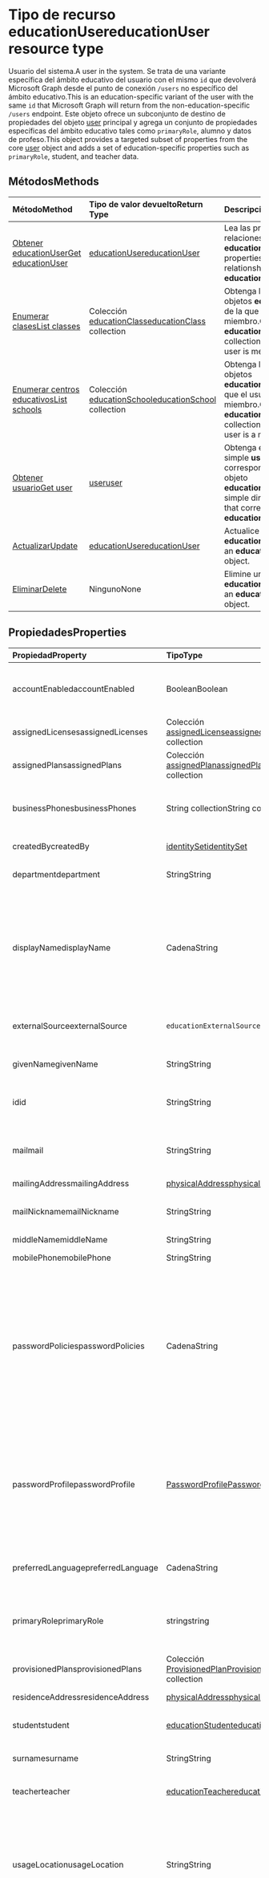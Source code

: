 # <a name="educationuser-resource-type"></a><span data-ttu-id="bcd07-101">Tipo de recurso educationUser</span><span class="sxs-lookup"><span data-stu-id="bcd07-101">educationUser resource type</span></span>

<span data-ttu-id="bcd07-102">Usuario del sistema.</span><span class="sxs-lookup"><span data-stu-id="bcd07-102">A user in the system.</span></span> <span data-ttu-id="bcd07-103">Se trata de una variante específica del ámbito educativo del usuario con el mismo `id` que devolverá Microsoft Graph desde el punto de conexión `/users` no específico del ámbito educativo.</span><span class="sxs-lookup"><span data-stu-id="bcd07-103">This is an education-specific variant of the user with the same `id` that Microsoft Graph will return from the non-education-specific `/users` endpoint.</span></span>
<span data-ttu-id="bcd07-104">Este objeto ofrece un subconjunto de destino de propiedades del objeto [user](user.md) principal y agrega un conjunto de propiedades específicas del ámbito educativo tales como `primaryRole`, alumno y datos de profeso.</span><span class="sxs-lookup"><span data-stu-id="bcd07-104">This object provides a targeted subset of properties from the core [user](user.md) object and adds a set of education-specific properties such as `primaryRole`, student, and teacher data.</span></span>


## <a name="methods"></a><span data-ttu-id="bcd07-105">Métodos</span><span class="sxs-lookup"><span data-stu-id="bcd07-105">Methods</span></span>

| <span data-ttu-id="bcd07-106">Método</span><span class="sxs-lookup"><span data-stu-id="bcd07-106">Method</span></span>           | <span data-ttu-id="bcd07-107">Tipo de valor devuelto</span><span class="sxs-lookup"><span data-stu-id="bcd07-107">Return Type</span></span>    |<span data-ttu-id="bcd07-108">Descripción</span><span class="sxs-lookup"><span data-stu-id="bcd07-108">Description</span></span>|
|:---------------|:--------|:----------|
|[<span data-ttu-id="bcd07-109">Obtener educationUser</span><span class="sxs-lookup"><span data-stu-id="bcd07-109">Get educationUser</span></span>](../api/educationuser_get.md) | [<span data-ttu-id="bcd07-110">educationUser</span><span class="sxs-lookup"><span data-stu-id="bcd07-110">educationUser</span></span>](educationuser.md) |<span data-ttu-id="bcd07-111">Lea las propiedades y relaciones de un objeto **educationUser**.</span><span class="sxs-lookup"><span data-stu-id="bcd07-111">Read properties and relationships of an **educationUser** object.</span></span>|
|[<span data-ttu-id="bcd07-112">Enumerar clases</span><span class="sxs-lookup"><span data-stu-id="bcd07-112">List classes</span></span>](../api/educationuser_list_classes.md) |<span data-ttu-id="bcd07-113">Colección [educationClass](educationclass.md)</span><span class="sxs-lookup"><span data-stu-id="bcd07-113">[educationClass](educationclass.md) collection</span></span>| <span data-ttu-id="bcd07-114">Obtenga la colección de objetos **educationClass** de la que el usuario es miembro.</span><span class="sxs-lookup"><span data-stu-id="bcd07-114">Get the **educationClass** object collection for which the user is member.</span></span>|
|[<span data-ttu-id="bcd07-115">Enumerar centros educativos</span><span class="sxs-lookup"><span data-stu-id="bcd07-115">List schools</span></span>](../api/educationuser_list_schools.md) |<span data-ttu-id="bcd07-116">Colección [educationSchool](educationschool.md)</span><span class="sxs-lookup"><span data-stu-id="bcd07-116">[educationSchool](educationschool.md) collection</span></span>| <span data-ttu-id="bcd07-117">Obtenga la colección de objetos **educationSchool** de la que el usuario es miembro.</span><span class="sxs-lookup"><span data-stu-id="bcd07-117">Get the **educationSchool** object collection for which the user is a member.</span></span>|
|[<span data-ttu-id="bcd07-118">Obtener usuario</span><span class="sxs-lookup"><span data-stu-id="bcd07-118">Get user</span></span>](../api/educationuser_get_user.md) |[<span data-ttu-id="bcd07-119">user</span><span class="sxs-lookup"><span data-stu-id="bcd07-119">user</span></span>](user.md)| <span data-ttu-id="bcd07-120">Obtenga el directorio simple **user** correspondiente a este objeto **educationUser**.</span><span class="sxs-lookup"><span data-stu-id="bcd07-120">Get the simple directory **user** that corresponds to this **educationUser**.</span></span>|
|[<span data-ttu-id="bcd07-121">Actualizar</span><span class="sxs-lookup"><span data-stu-id="bcd07-121">Update</span></span>](../api/educationuser_update.md) | [<span data-ttu-id="bcd07-122">educationUser</span><span class="sxs-lookup"><span data-stu-id="bcd07-122">educationUser</span></span>](educationuser.md)   |<span data-ttu-id="bcd07-123">Actualice un objeto **educationUser**.</span><span class="sxs-lookup"><span data-stu-id="bcd07-123">Update an **educationUser** object.</span></span> |
|[<span data-ttu-id="bcd07-124">Eliminar</span><span class="sxs-lookup"><span data-stu-id="bcd07-124">Delete</span></span>](../api/educationuser_delete.md) | <span data-ttu-id="bcd07-125">Ninguno</span><span class="sxs-lookup"><span data-stu-id="bcd07-125">None</span></span> |<span data-ttu-id="bcd07-126">Elimine un objeto **educationUser**.</span><span class="sxs-lookup"><span data-stu-id="bcd07-126">Delete an **educationUser** object.</span></span> |

## <a name="properties"></a><span data-ttu-id="bcd07-127">Propiedades</span><span class="sxs-lookup"><span data-stu-id="bcd07-127">Properties</span></span>
| <span data-ttu-id="bcd07-128">Propiedad</span><span class="sxs-lookup"><span data-stu-id="bcd07-128">Property</span></span>     | <span data-ttu-id="bcd07-129">Tipo</span><span class="sxs-lookup"><span data-stu-id="bcd07-129">Type</span></span>   |<span data-ttu-id="bcd07-130">Descripción</span><span class="sxs-lookup"><span data-stu-id="bcd07-130">Description</span></span>|
|:---------------|:--------|:----------|
|<span data-ttu-id="bcd07-131">accountEnabled</span><span class="sxs-lookup"><span data-stu-id="bcd07-131">accountEnabled</span></span>|<span data-ttu-id="bcd07-132">Boolean</span><span class="sxs-lookup"><span data-stu-id="bcd07-132">Boolean</span></span>| <span data-ttu-id="bcd07-133">**true** si la cuenta está habilitada; en caso contrario, **false**.</span><span class="sxs-lookup"><span data-stu-id="bcd07-133">**True** if the account is enabled; otherwise, **false**.</span></span> <span data-ttu-id="bcd07-134">Esta propiedad es necesaria cuando se crea un usuario.</span><span class="sxs-lookup"><span data-stu-id="bcd07-134">This property is required when a user is created.</span></span> <span data-ttu-id="bcd07-135">Es compatible con $filter.</span><span class="sxs-lookup"><span data-stu-id="bcd07-135">Supports $filter.</span></span>    |
|<span data-ttu-id="bcd07-136">assignedLicenses</span><span class="sxs-lookup"><span data-stu-id="bcd07-136">assignedLicenses</span></span>|<span data-ttu-id="bcd07-137">Colección [assignedLicense](assignedlicense.md)</span><span class="sxs-lookup"><span data-stu-id="bcd07-137">[assignedLicense](assignedlicense.md) collection</span></span>|<span data-ttu-id="bcd07-p103">Las licencias asignadas al usuario. No admite valores NULL.</span><span class="sxs-lookup"><span data-stu-id="bcd07-p103">The licenses that are assigned to the user. Not nullable.</span></span>            |
|<span data-ttu-id="bcd07-140">assignedPlans</span><span class="sxs-lookup"><span data-stu-id="bcd07-140">assignedPlans</span></span>|<span data-ttu-id="bcd07-141">Colección [assignedPlan](assignedplan.md)</span><span class="sxs-lookup"><span data-stu-id="bcd07-141">[assignedPlan](assignedplan.md) collection</span></span>|<span data-ttu-id="bcd07-p104">Planes que se asignan al usuario. Solo lectura. No admite valores NULL.</span><span class="sxs-lookup"><span data-stu-id="bcd07-p104">The plans that are assigned to the user. Read-only. Not nullable.</span></span> |
|<span data-ttu-id="bcd07-145">businessPhones</span><span class="sxs-lookup"><span data-stu-id="bcd07-145">businessPhones</span></span>|<span data-ttu-id="bcd07-146">String collection</span><span class="sxs-lookup"><span data-stu-id="bcd07-146">String collection</span></span>|<span data-ttu-id="bcd07-147">Números de teléfono del usuario.</span><span class="sxs-lookup"><span data-stu-id="bcd07-147">The telephone numbers for the user.</span></span> <span data-ttu-id="bcd07-148">**Nota:** Aunque se trata de una colección de cadenas, solo se puede establecer un número para esta propiedad.</span><span class="sxs-lookup"><span data-stu-id="bcd07-148">**Note:** Although this is a string collection, only one number can be set for this property.</span></span>|
|<span data-ttu-id="bcd07-149">createdBy</span><span class="sxs-lookup"><span data-stu-id="bcd07-149">createdBy</span></span>|[<span data-ttu-id="bcd07-150">identitySet</span><span class="sxs-lookup"><span data-stu-id="bcd07-150">identitySet</span></span>](identityset.md)| <span data-ttu-id="bcd07-151">Entidad que ha creado el usuario.</span><span class="sxs-lookup"><span data-stu-id="bcd07-151">Entity who created the user.</span></span> |
|<span data-ttu-id="bcd07-152">department</span><span class="sxs-lookup"><span data-stu-id="bcd07-152">department</span></span>|<span data-ttu-id="bcd07-153">String</span><span class="sxs-lookup"><span data-stu-id="bcd07-153">String</span></span>|<span data-ttu-id="bcd07-p106">El nombre del departamento en el que trabaja el usuario. Es compatible con $filter.</span><span class="sxs-lookup"><span data-stu-id="bcd07-p106">The name for the department in which the user works. Supports $filter.</span></span>|
|<span data-ttu-id="bcd07-156">displayName</span><span class="sxs-lookup"><span data-stu-id="bcd07-156">displayName</span></span>|<span data-ttu-id="bcd07-157">Cadena</span><span class="sxs-lookup"><span data-stu-id="bcd07-157">String</span></span>|<span data-ttu-id="bcd07-158">Nombre del usuario que aparece en la libreta de direcciones.</span><span class="sxs-lookup"><span data-stu-id="bcd07-158">The name displayed in the address book for the user.</span></span> <span data-ttu-id="bcd07-159">Suele ser la combinación del nombre del usuario, la inicial del segundo nombre y el apellido.</span><span class="sxs-lookup"><span data-stu-id="bcd07-159">This is usually the combination of the user's first name, middle initial, and last name.</span></span> <span data-ttu-id="bcd07-160">Esta propiedad es necesaria al crearse un usuario y no puede borrarse durante las actualizaciones.</span><span class="sxs-lookup"><span data-stu-id="bcd07-160">This property is required when a user is created and it cannot be cleared during updates.</span></span> <span data-ttu-id="bcd07-161">Es compatible con $filter y $orderby.</span><span class="sxs-lookup"><span data-stu-id="bcd07-161">Supports $filter and $orderby.</span></span>|
|<span data-ttu-id="bcd07-162">externalSource</span><span class="sxs-lookup"><span data-stu-id="bcd07-162">externalSource</span></span>|`educationExternalSource`| <span data-ttu-id="bcd07-163">Indica desde dónde se ha creado este usuario.</span><span class="sxs-lookup"><span data-stu-id="bcd07-163">Where this user was created from.</span></span> <span data-ttu-id="bcd07-164">Los valores posibles son: `sis`, `manual` y `unkownFutureValue`.</span><span class="sxs-lookup"><span data-stu-id="bcd07-164">Possible values are: `sis`, `manual`, `unkownFutureValue`.</span></span>|
|<span data-ttu-id="bcd07-165">givenName</span><span class="sxs-lookup"><span data-stu-id="bcd07-165">givenName</span></span>|<span data-ttu-id="bcd07-166">String</span><span class="sxs-lookup"><span data-stu-id="bcd07-166">String</span></span>|<span data-ttu-id="bcd07-p109">Nombre (nombre de pila) del usuario. Es compatible con $filter.</span><span class="sxs-lookup"><span data-stu-id="bcd07-p109">The given name (first name) of the user. Supports $filter.</span></span>|
|<span data-ttu-id="bcd07-169">id</span><span class="sxs-lookup"><span data-stu-id="bcd07-169">id</span></span>|<span data-ttu-id="bcd07-170">String</span><span class="sxs-lookup"><span data-stu-id="bcd07-170">String</span></span>|<span data-ttu-id="bcd07-p110">Identificador único del usuario. Se hereda de [directoryObject](directoryobject.md). Clave. No admite valores NULL. Solo lectura.</span><span class="sxs-lookup"><span data-stu-id="bcd07-p110">The unique identifier for the user. Inherited from [directoryObject](directoryobject.md). Key. Not nullable. Read-only.</span></span>|
|<span data-ttu-id="bcd07-176">mail</span><span class="sxs-lookup"><span data-stu-id="bcd07-176">mail</span></span>|<span data-ttu-id="bcd07-177">String</span><span class="sxs-lookup"><span data-stu-id="bcd07-177">String</span></span>|<span data-ttu-id="bcd07-178">Dirección SMTP del usuario (por ejemplo: "jeff@contoso.onmicrosoft.com").</span><span class="sxs-lookup"><span data-stu-id="bcd07-178">The SMTP address for the user; for example, "jeff@contoso.onmicrosoft.com".</span></span> <span data-ttu-id="bcd07-179">Solo lectura.</span><span class="sxs-lookup"><span data-stu-id="bcd07-179">Read-Only.</span></span> <span data-ttu-id="bcd07-180">Es compatible con $filter.</span><span class="sxs-lookup"><span data-stu-id="bcd07-180">Supports $filter.</span></span>|
|<span data-ttu-id="bcd07-181">mailingAddress</span><span class="sxs-lookup"><span data-stu-id="bcd07-181">mailingAddress</span></span>|[<span data-ttu-id="bcd07-182">physicalAddress</span><span class="sxs-lookup"><span data-stu-id="bcd07-182">physicalAddress</span></span>](physicaladdress.md)| <span data-ttu-id="bcd07-183">Dirección de correo del usuario.</span><span class="sxs-lookup"><span data-stu-id="bcd07-183">Mail address of user.</span></span>|
|<span data-ttu-id="bcd07-184">mailNickname</span><span class="sxs-lookup"><span data-stu-id="bcd07-184">mailNickname</span></span>|<span data-ttu-id="bcd07-185">String</span><span class="sxs-lookup"><span data-stu-id="bcd07-185">String</span></span>|<span data-ttu-id="bcd07-p112">Alias de correo del usuario. Esta propiedad debe especificarse al crear un usuario. Es compatible con $filter.</span><span class="sxs-lookup"><span data-stu-id="bcd07-p112">The mail alias for the user. This property must be specified when a user is created. Supports $filter.</span></span>|
|<span data-ttu-id="bcd07-189">middleName</span><span class="sxs-lookup"><span data-stu-id="bcd07-189">middleName</span></span>| <span data-ttu-id="bcd07-190">String</span><span class="sxs-lookup"><span data-stu-id="bcd07-190">String</span></span> | <span data-ttu-id="bcd07-191">Segundo nombre del usuario.</span><span class="sxs-lookup"><span data-stu-id="bcd07-191">The middle name of user.</span></span>|
|<span data-ttu-id="bcd07-192">mobilePhone</span><span class="sxs-lookup"><span data-stu-id="bcd07-192">mobilePhone</span></span>|<span data-ttu-id="bcd07-193">String</span><span class="sxs-lookup"><span data-stu-id="bcd07-193">String</span></span>|<span data-ttu-id="bcd07-194">Número de teléfono móvil principal del usuario.</span><span class="sxs-lookup"><span data-stu-id="bcd07-194">The primary cellular telephone number for the user.</span></span>|
|<span data-ttu-id="bcd07-195">passwordPolicies</span><span class="sxs-lookup"><span data-stu-id="bcd07-195">passwordPolicies</span></span>|<span data-ttu-id="bcd07-196">Cadena</span><span class="sxs-lookup"><span data-stu-id="bcd07-196">String</span></span>|<span data-ttu-id="bcd07-197">Especifica las directivas de contraseña del usuario.</span><span class="sxs-lookup"><span data-stu-id="bcd07-197">Specifies password policies for the user.</span></span> <span data-ttu-id="bcd07-198">Este valor es una enumeración con un valor posible de "DisableStrongPassword" y permite especificar contraseñas menos seguras que la directiva predeterminada.</span><span class="sxs-lookup"><span data-stu-id="bcd07-198">This value is an enumeration with one possible value being “DisableStrongPassword”, which allows weaker passwords than the default policy to be specified.</span></span> <span data-ttu-id="bcd07-199">También se puede especificar "DisablePasswordExpiration".</span><span class="sxs-lookup"><span data-stu-id="bcd07-199">“DisablePasswordExpiration” can also be specified.</span></span> <span data-ttu-id="bcd07-200">Pueden especificarse los dos juntos; (por ejemplo: "DisablePasswordExpiration, DisableStrongPassword").</span><span class="sxs-lookup"><span data-stu-id="bcd07-200">The two can be specified together; for example: "DisablePasswordExpiration, DisableStrongPassword".</span></span>|
|<span data-ttu-id="bcd07-201">passwordProfile</span><span class="sxs-lookup"><span data-stu-id="bcd07-201">passwordProfile</span></span>|[<span data-ttu-id="bcd07-202">PasswordProfile</span><span class="sxs-lookup"><span data-stu-id="bcd07-202">PasswordProfile</span></span>](passwordprofile.md)|<span data-ttu-id="bcd07-p114">Especifica el perfil de contraseña del usuario. El perfil contiene la contraseña del usuario. Esta propiedad es necesaria cuando se crea un usuario. La contraseña del perfil debe cumplir los requisitos mínimos especificados por la propiedad **passwordPolicies**. De manera predeterminada, se requiere una contraseña segura.</span><span class="sxs-lookup"><span data-stu-id="bcd07-p114">Specifies the password profile for the user. The profile contains the user’s password. This property is required when a user is created. The password in the profile must satisfy minimum requirements as specified by the **passwordPolicies** property. By default, a strong password is required.</span></span>|
|<span data-ttu-id="bcd07-208">preferredLanguage</span><span class="sxs-lookup"><span data-stu-id="bcd07-208">preferredLanguage</span></span>|<span data-ttu-id="bcd07-209">Cadena</span><span class="sxs-lookup"><span data-stu-id="bcd07-209">String</span></span>|<span data-ttu-id="bcd07-210">Idioma preferido del usuario.</span><span class="sxs-lookup"><span data-stu-id="bcd07-210">The preferred language for the user.</span></span> <span data-ttu-id="bcd07-211">Debe seguir el código ISO 639-1 (por ejemplo, "en-US").</span><span class="sxs-lookup"><span data-stu-id="bcd07-211">Should follow ISO 639-1 Code; for example, "en-US".</span></span>|
|<span data-ttu-id="bcd07-212">primaryRole</span><span class="sxs-lookup"><span data-stu-id="bcd07-212">primaryRole</span></span>|<span data-ttu-id="bcd07-213">string</span><span class="sxs-lookup"><span data-stu-id="bcd07-213">string</span></span>| <span data-ttu-id="bcd07-214">Rol predeterminado de un usuario.</span><span class="sxs-lookup"><span data-stu-id="bcd07-214">Default role for a user.</span></span> <span data-ttu-id="bcd07-215">Puede que el rol del usuario sea distinto en una clase individual.</span><span class="sxs-lookup"><span data-stu-id="bcd07-215">The user's role might be different in an individual class.</span></span> <span data-ttu-id="bcd07-216">Los valores posibles son: `student`, `teacher` y `enum_sentinel`.</span><span class="sxs-lookup"><span data-stu-id="bcd07-216">Possible values are: `student`, `teacher`, `enum_sentinel`.</span></span> <span data-ttu-id="bcd07-217">Es compatible con $filter.</span><span class="sxs-lookup"><span data-stu-id="bcd07-217">Supports $filter.</span></span>|
|<span data-ttu-id="bcd07-218">provisionedPlans</span><span class="sxs-lookup"><span data-stu-id="bcd07-218">provisionedPlans</span></span>|<span data-ttu-id="bcd07-219">Colección [ProvisionedPlan](provisionedplan.md)</span><span class="sxs-lookup"><span data-stu-id="bcd07-219">[ProvisionedPlan](provisionedplan.md) collection</span></span>|<span data-ttu-id="bcd07-p117">Planes que se aprovisionan para el usuario. Solo lectura. No admite valores NULL.</span><span class="sxs-lookup"><span data-stu-id="bcd07-p117">The plans that are provisioned for the user. Read-only. Not nullable.</span></span> |
|<span data-ttu-id="bcd07-223">residenceAddress</span><span class="sxs-lookup"><span data-stu-id="bcd07-223">residenceAddress</span></span>|[<span data-ttu-id="bcd07-224">physicalAddress</span><span class="sxs-lookup"><span data-stu-id="bcd07-224">physicalAddress</span></span>](physicaladdress.md)| <span data-ttu-id="bcd07-225">Dirección donde reside el usuario.</span><span class="sxs-lookup"><span data-stu-id="bcd07-225">Address where user lives.</span></span>|
|<span data-ttu-id="bcd07-226">student</span><span class="sxs-lookup"><span data-stu-id="bcd07-226">student</span></span>|[<span data-ttu-id="bcd07-227">educationStudent</span><span class="sxs-lookup"><span data-stu-id="bcd07-227">educationStudent</span></span>](educationstudent.md)| <span data-ttu-id="bcd07-228">Si el rol principal es alumno, este bloque contendrá datos específicos de alumnos.</span><span class="sxs-lookup"><span data-stu-id="bcd07-228">If the primary role is student, this block will contain student specific data.</span></span>|
|<span data-ttu-id="bcd07-229">surname</span><span class="sxs-lookup"><span data-stu-id="bcd07-229">surname</span></span>|<span data-ttu-id="bcd07-230">String</span><span class="sxs-lookup"><span data-stu-id="bcd07-230">String</span></span>|<span data-ttu-id="bcd07-p118">Apellido (o apellidos) del usuario. Es compatible con $filter.</span><span class="sxs-lookup"><span data-stu-id="bcd07-p118">The user's surname (family name or last name). Supports $filter.</span></span>|
|<span data-ttu-id="bcd07-233">teacher</span><span class="sxs-lookup"><span data-stu-id="bcd07-233">teacher</span></span>|[<span data-ttu-id="bcd07-234">educationTeacher</span><span class="sxs-lookup"><span data-stu-id="bcd07-234">educationTeacher</span></span>](educationteacher.md)| <span data-ttu-id="bcd07-235">Si el rol principal es profesor, este bloque contendrá datos específicos de profesores.</span><span class="sxs-lookup"><span data-stu-id="bcd07-235">If the primary role is teacher, this block will conatin teacher specific data.</span></span>|
|<span data-ttu-id="bcd07-236">usageLocation</span><span class="sxs-lookup"><span data-stu-id="bcd07-236">usageLocation</span></span>|<span data-ttu-id="bcd07-237">String</span><span class="sxs-lookup"><span data-stu-id="bcd07-237">String</span></span>|<span data-ttu-id="bcd07-238">Código de país de dos letras (norma ISO 3166).</span><span class="sxs-lookup"><span data-stu-id="bcd07-238">A two-letter country code (ISO standard 3166).</span></span> <span data-ttu-id="bcd07-239">Es necesario para los usuarios a quienes se van a asignar licencias debido a un requisito legal de comprobación de disponibilidad en los países o las regiones.</span><span class="sxs-lookup"><span data-stu-id="bcd07-239">Required for users who will be assigned licenses due to a legal requirement to check for availability of services in countries or regions.</span></span> <span data-ttu-id="bcd07-240">Estos son algunos ejemplos: "US", "JP" y "GB".</span><span class="sxs-lookup"><span data-stu-id="bcd07-240">Examples include: "US", "JP", and "GB".</span></span> <span data-ttu-id="bcd07-241">No admite valores NULL.</span><span class="sxs-lookup"><span data-stu-id="bcd07-241">Not nullable.</span></span> <span data-ttu-id="bcd07-242">Es compatible con $filter.</span><span class="sxs-lookup"><span data-stu-id="bcd07-242">Supports $filter.</span></span>|
|<span data-ttu-id="bcd07-243">userPrincipalName</span><span class="sxs-lookup"><span data-stu-id="bcd07-243">userPrincipalName</span></span>|<span data-ttu-id="bcd07-244">String</span><span class="sxs-lookup"><span data-stu-id="bcd07-244">String</span></span>|<span data-ttu-id="bcd07-p120">El nombre principal del usuario (UPN) del usuario. El UPN es un nombre de inicio de sesión de Internet del usuario basado en la norma RFC 822. Por convención, se debe asignar al nombre de correo electrónico del usuario. El formato general es alias@dominio, donde el dominio debe estar presente en la colección de dominios verificados del inquilino. Esta propiedad es necesaria cuando se crea un usuario. Se puede acceder a los dominios verificados del inquilino desde la propiedad **verifiedDomains** en [organización](organization.md). Es compatible con $filter y $orderby.</span><span class="sxs-lookup"><span data-stu-id="bcd07-p120">The user principal name (UPN) of the user. The UPN is an Internet-style login name for the user based on the Internet standard RFC 822. By convention, this should map to the user's email name. The general format is alias@domain, where domain must be present in the tenant’s collection of verified domains. This property is required when a user is created. The verified domains for the tenant can be accessed from the **verifiedDomains** property of [organization](organization.md). Supports $filter and $orderby.</span></span>
|<span data-ttu-id="bcd07-252">userType</span><span class="sxs-lookup"><span data-stu-id="bcd07-252">userType</span></span>|<span data-ttu-id="bcd07-253">String</span><span class="sxs-lookup"><span data-stu-id="bcd07-253">String</span></span>|<span data-ttu-id="bcd07-p121">Un valor de cadena que puede utilizarse para clasificar los tipos de usuario en el directorio. Por ejemplo: "Miembro" e "Invitado". Es compatible con $filter.</span><span class="sxs-lookup"><span data-stu-id="bcd07-p121">A string value that can be used to classify user types in your directory, such as “Member” and “Guest”. Supports $filter.</span></span>          |

## <a name="relationships"></a><span data-ttu-id="bcd07-256">Relaciones</span><span class="sxs-lookup"><span data-stu-id="bcd07-256">Relationships</span></span>
| <span data-ttu-id="bcd07-257">Relación</span><span class="sxs-lookup"><span data-stu-id="bcd07-257">Relationship</span></span> | <span data-ttu-id="bcd07-258">Tipo</span><span class="sxs-lookup"><span data-stu-id="bcd07-258">Type</span></span>   |<span data-ttu-id="bcd07-259">Descripción</span><span class="sxs-lookup"><span data-stu-id="bcd07-259">Description</span></span>|
|:---------------|:--------|:----------|
|<span data-ttu-id="bcd07-260">classes</span><span class="sxs-lookup"><span data-stu-id="bcd07-260">classes</span></span>|<span data-ttu-id="bcd07-261">Colección [educationClass](educationclass.md)</span><span class="sxs-lookup"><span data-stu-id="bcd07-261">[educationClass](educationclass.md) collection</span></span>| <span data-ttu-id="bcd07-262">Clases a las que pertenece el usuario.</span><span class="sxs-lookup"><span data-stu-id="bcd07-262">Classes to which the user belongs.</span></span> <span data-ttu-id="bcd07-263">Admite valores NULL.</span><span class="sxs-lookup"><span data-stu-id="bcd07-263">Nullable.</span></span>|
|<span data-ttu-id="bcd07-264">schools</span><span class="sxs-lookup"><span data-stu-id="bcd07-264">schools</span></span>|<span data-ttu-id="bcd07-265">Colección [educationSchool](educationschool.md)</span><span class="sxs-lookup"><span data-stu-id="bcd07-265">[educationSchool](educationschool.md) collection</span></span>| <span data-ttu-id="bcd07-266">Centros educativos a los que pertenece el usuario.</span><span class="sxs-lookup"><span data-stu-id="bcd07-266">Schools to which the user belongs.</span></span> <span data-ttu-id="bcd07-267">Admite valores NULL.</span><span class="sxs-lookup"><span data-stu-id="bcd07-267">Nullable.</span></span>|
|<span data-ttu-id="bcd07-268">assignments</span><span class="sxs-lookup"><span data-stu-id="bcd07-268">assignments</span></span>| [<span data-ttu-id="bcd07-269">educationAssignment</span><span class="sxs-lookup"><span data-stu-id="bcd07-269">educationAssignment</span></span>](../../beta/resources/educationAssignment.md)| <span data-ttu-id="bcd07-270">Lista de asignaciones del usuario.</span><span class="sxs-lookup"><span data-stu-id="bcd07-270">List of assignments for hte user.</span></span> <span data-ttu-id="bcd07-271">Admite valores NULL.</span><span class="sxs-lookup"><span data-stu-id="bcd07-271">Nullable.</span></span>|

><span data-ttu-id="bcd07-272">**Nota:** **educationassignment** es un recurso de versión /beta.</span><span class="sxs-lookup"><span data-stu-id="bcd07-272">**Note:**  The **educationassignment** resource is a /beta version resource.</span></span> <span data-ttu-id="bcd07-273">Si usa este recurso, asegúrese de revisar periódicamente el [registro de cambios](../../../concepts/changelog.md).</span><span class="sxs-lookup"><span data-stu-id="bcd07-273">If using this resource, be sure to review the [change log](../../../concepts/changelog.md) periodically.</span></span> <span data-ttu-id="bcd07-274">Al publicar recursos de la API de Microsoft Graph en el punto de conexión /v1.0, se indica la versión en el registro de cambios.</span><span class="sxs-lookup"><span data-stu-id="bcd07-274">When Microsoft Graph API resources are released to the /v1.0  endpoint, the release is noted in the change log.</span></span> <span data-ttu-id="bcd07-275">Si la aplicación usa el recurso **educationassignment**, habrá que declarar las direcciones URL de la solicitud base, tal y como se muestra en el siguiente bloque de código:</span><span class="sxs-lookup"><span data-stu-id="bcd07-275">If your app consumes the **educationassignment** resource, you will need to declare base request URLs as shown in the the following code block:</span></span>  
```JavaScript
var v1BaseUrl = “https://graph.microsoft.com/v1.0/education”;
var betaBaseUrl = “https://graph.microsoft.com/beta/education”;  // for administrativeUnit and educationOrganization
```


## <a name="json-representation"></a><span data-ttu-id="bcd07-276">Representación JSON</span><span class="sxs-lookup"><span data-stu-id="bcd07-276">JSON representation</span></span>

<span data-ttu-id="bcd07-277">La siguiente es una representación JSON del recurso</span><span class="sxs-lookup"><span data-stu-id="bcd07-277">The following is a JSON representation of the resource.</span></span>

<!-- {
  "blockType": "resource",
  "optionalProperties": [

  ],
  "@odata.type": "microsoft.graph.educationUser"
}-->

```json
{
  "id": "string",
  "displayName": "string",
  "givenName": "string",
  "middleName": "string",
  "surname": "string",
  "mail": "string",
  "mobilePhone": "string",
  "createdBy": {"@odata.type": "microsoft.graph.identitySet"},
  "externalSource": "string",
  "mailingAddress": {"@odata.type": "microsoft.graph.physicalAddress"},
  "primaryRole": "string",
  "residenceAddress": {"@odata.type": "microsoft.graph.physicalAddress"},
  "student": {"@odata.type": "microsoft.graph.educationStudent"},
  "teacher": {"@odata.type": "microsoft.graph.educationTeacher"}
}

```

<!-- uuid: 8fcb5dbc-d5aa-4681-8e31-b001d5168d79
2015-10-25 14:57:30 UTC -->
<!-- {
  "type": "#page.annotation",
  "description": "educationUser resource",
  "keywords": "",
  "section": "documentation",
  "tocPath": ""
}-->
